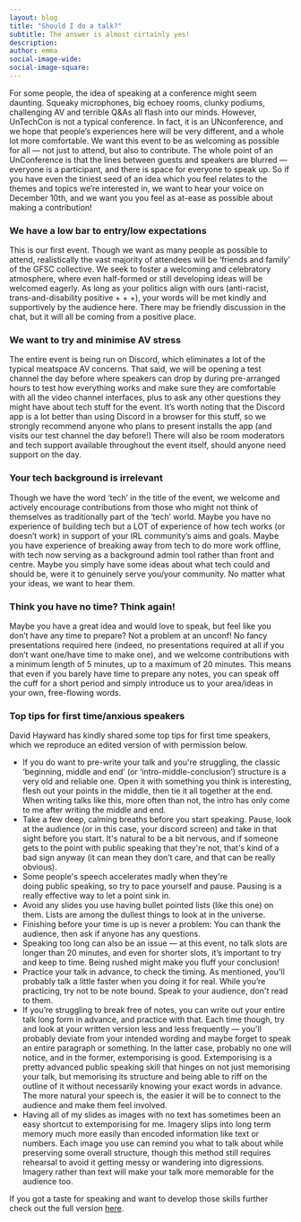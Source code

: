 ```yaml
---
layout: blog
title: "Should I do a talk?"
subtitle: The answer is almost cirtainly yes!
description:
author: emma
social-image-wide: 
social-image-square: 
---
```


For some people, the idea of speaking at a conference might seem daunting. Squeaky microphones, big echoey rooms, clunky podiums, challenging AV and terrible Q&As all flash into our minds. However, UnTechCon is not a typical conference. In fact, it is an UNconference, and we hope that people’s experiences here will be very different, and a whole lot more comfortable. We want this event to be as welcoming as possible for all — not just to attend, but also to contribute. The whole point of an UnConference is that the lines between guests and speakers are blurred — everyone is a participant, and there is space for everyone to speak up. So if you have even the tiniest seed of an idea which you feel relates to the themes and topics we’re interested in, we want to hear your voice on December 10th, and we want you you feel as at-ease as possible about making a contribution!

### We have a low bar to entry/low expectations

This is our first event. Though we want as many people as possible to attend, realistically the vast majority of attendees will be ‘friends and family’ of the GFSC collective. We seek to foster a welcoming and celebratory atmosphere, where even half-formed or still developing ideas will be welcomed eagerly. As long as your politics align with ours (anti-racist, trans-and-disability positive + + +), your words will be met kindly and supportively by the audience here. There may be friendly discussion in the chat, but it will all be coming from a positive place.

### We want to try and minimise AV stress

The entire event is being run on Discord, which eliminates a lot of the typical meatspace AV concerns. That said, we will be opening a test channel the day before where speakers can drop by during pre-arranged hours to test how everything works and make sure they are comfortable with all the video channel interfaces, plus to ask any other questions they might have about tech stuff for the event. It’s worth noting that the Discord app is a lot better than using Discord in a browser for this stuff, so we strongly recommend anyone who plans to present installs the app (and visits our test channel the day before!) There will also be room moderators and tech support available throughout the event itself, should anyone need support on the day.

### Your tech background is irrelevant

Though we have the word ‘tech’ in the title of the event, we welcome and actively encourage contributions from those who might not think of themselves as traditionally part of the ‘tech’ world. Maybe you have no experience of building tech but a LOT of experience of how tech works (or doesn’t work) in support of your IRL community’s aims and goals. Maybe you have experience of breaking away from tech to do more work offline, with tech now serving as a background admin tool rather than front and centre. Maybe you simply have some ideas about what tech could and should be, were it to genuinely serve you/your community. No matter what your ideas, we want to hear them. 

### Think you have no time? Think again!

Maybe you have a great idea and would love to speak, but feel like you don’t have any time to prepare? Not a problem at an unconf! No fancy presentations required here (indeed, no presentations required at all if you don’t want one/have time to make one), and we welcome contributions with a minimum length of 5 minutes, up to a maximum of 20 minutes. This means that even if you barely have time to prepare any notes, you can speak off the cuff for a short period and simply introduce us to your area/ideas in your own, free-flowing words. 

### Top tips for first time/anxious speakers

David Hayward has kindly shared some top tips for first time speakers, which we reproduce an edited version of with permission below. 

- If you do want to pre-write your talk and you're struggling, the classic ‘beginning, middle and end’ (or ‘intro-middle-conclusion’) structure is a very old and reliable one. Open it with something you think is interesting, flesh out your points in the middle, then tie it all together at the end. When writing talks like this, more often than not, the intro has only come to me after writing the middle and end.
- Take a few deep, calming breaths before you start speaking. Pause, look at the audience (or in this case, your discord screen) and take in that sight before you start. It's natural to be a bit nervous, and if someone gets to the point with public speaking that they're not, that's kind of a bad sign anyway (it can mean they don’t care, and that can be really obvious).
- Some people's speech accelerates madly when they're doing public speaking, so try to pace yourself and pause. Pausing is a really effective way to let a point sink in.
- Avoid any slides you use having bullet pointed lists (like this one) on them. Lists are among the dullest things to look at in the universe.
- Finishing before your time is up is never a problem: You can thank the audience, then ask if anyone has any questions.
- Speaking too long can also be an issue — at this event, no talk slots are longer than 20 minutes, and even for shorter slots, it’s important to try and keep to time. Being rushed might make you fluff your conclusion!
- Practice your talk in advance, to check the timing. As mentioned, you'll probably talk a little faster when you doing it for real. While you’re practicing, try not to be note bound. Speak to your audience, don't read to them.
- If you’re struggling to break free of notes, you can write out your entire talk long form in advance, and practice with that. Each time though, try and look at your written version less and less frequently — you'll probably deviate from your intended wording and maybe forget to speak an entire paragraph or something. In the latter case, probably no one will notice, and in the former, extemporising is good. Extemporising is a pretty advanced public speaking skill that hinges on not just memorising your talk, but memorising its structure and being able to riff on the outline of it without necessarily knowing your exact words in advance. The more natural your speech is, the easier it will be to connect to the audience and make them feel involved.
- Having all of my slides as images with no text has sometimes been an easy shortcut to extemporising for me. Imagery slips into long term memory much more easily than encoded information like text or numbers. Each image you use can remind you what to talk about while preserving some overall structure, though this method still requires rehearsal to avoid it getting messy or wandering into digressions. Imagery rather than text will make your talk more memorable for the audience too.

If you got a taste for speaking and want to develop those skills further check out the full version [here](https://ympt.co.uk/2022/11/28/guide-to-public-speaking/).
